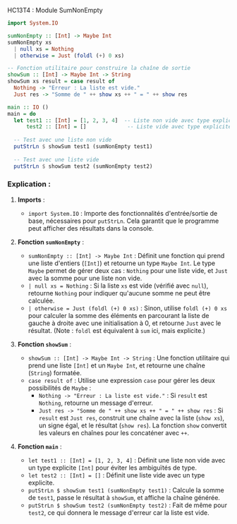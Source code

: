 HC13T4 : Module SumNonEmpty

```haskell
import System.IO

sumNonEmpty :: [Int] -> Maybe Int
sumNonEmpty xs
  | null xs = Nothing
  | otherwise = Just (foldl (+) 0 xs)

-- Fonction utilitaire pour construire la chaîne de sortie
showSum :: [Int] -> Maybe Int -> String
showSum xs result = case result of
  Nothing -> "Erreur : La liste est vide."
  Just res -> "Somme de " ++ show xs ++ " = " ++ show res

main :: IO ()
main = do
  let test1 :: [Int] = [1, 2, 3, 4]  -- Liste non vide avec type explicite
      test2 :: [Int] = []             -- Liste vide avec type explicite
  
  -- Test avec une liste non vide
  putStrLn $ showSum test1 (sumNonEmpty test1)
  
  -- Test avec une liste vide
  putStrLn $ showSum test2 (sumNonEmpty test2)
```

### Explication :

1. **Imports** :
   - `import System.IO` : Importe des fonctionnalités d'entrée/sortie de base, nécessaires pour `putStrLn`. Cela garantit que le programme peut afficher des résultats dans la console.

2. **Fonction `sumNonEmpty`** :
   - `sumNonEmpty :: [Int] -> Maybe Int` : Définit une fonction qui prend une liste d'entiers (`[Int]`) et retourne un type `Maybe Int`. Le type `Maybe` permet de gérer deux cas : `Nothing` pour une liste vide, et `Just` avec la somme pour une liste non vide.
   - `| null xs = Nothing` : Si la liste `xs` est vide (vérifié avec `null`), retourne `Nothing` pour indiquer qu'aucune somme ne peut être calculée.
   - `| otherwise = Just (foldl (+) 0 xs)` : Sinon, utilise `foldl (+) 0 xs` pour calculer la somme des éléments en parcourant la liste de gauche à droite avec une initialisation à 0, et retourne `Just` avec le résultat. (Note : `foldl` est équivalent à `sum` ici, mais explicite.)

3. **Fonction `showSum`** :
   - `showSum :: [Int] -> Maybe Int -> String` : Une fonction utilitaire qui prend une liste `[Int]` et un `Maybe Int`, et retourne une chaîne (`String`) formatée.
   - `case result of` : Utilise une expression `case` pour gérer les deux possibilités de `Maybe` :
     - `Nothing -> "Erreur : La liste est vide."` : Si `result` est `Nothing`, retourne un message d'erreur.
     - `Just res -> "Somme de " ++ show xs ++ " = " ++ show res` : Si `result` est `Just res`, construit une chaîne avec la liste (`show xs`), un signe égal, et le résultat (`show res`). La fonction `show` convertit les valeurs en chaînes pour les concaténer avec `++`.

4. **Fonction `main`** :
   - `let test1 :: [Int] = [1, 2, 3, 4]` : Définit une liste non vide avec un type explicite `[Int]` pour éviter les ambiguïtés de type.
   - `let test2 :: [Int] = []` : Définit une liste vide avec un type explicite.
   - `putStrLn $ showSum test1 (sumNonEmpty test1)` : Calcule la somme de `test1`, passe le résultat à `showSum`, et affiche la chaîne générée.
   - `putStrLn $ showSum test2 (sumNonEmpty test2)` : Fait de même pour `test2`, ce qui donnera le message d'erreur car la liste est vide.

  
